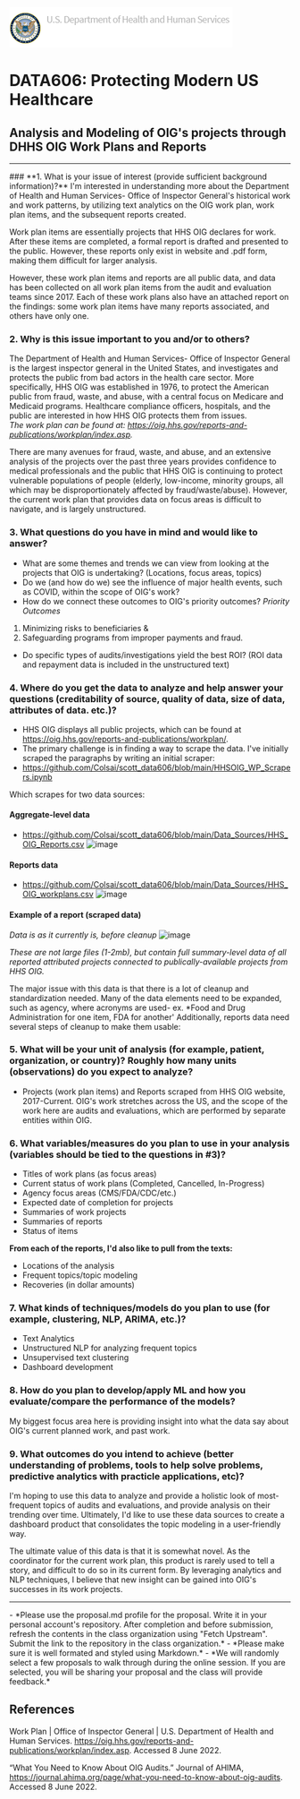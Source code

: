 ![image info](https://github.com/Colsai/scott_data606/blob/main/hhsoig-banner-logo.png)  
# DATA606: Protecting Modern US Healthcare
## Analysis and Modeling of OIG's projects through DHHS OIG Work Plans and Reports
<hr/>  
### **1. What is your issue of interest (provide sufficient background information)?**  
I'm interested in understanding more about the Department of Health and Human Services- Office of Inspector General's historical work and work patterns, by utilizing text analytics on the OIG work plan, work plan items, and the subsequent reports created. 

Work plan items are essentially projects that HHS OIG declares for work. After these items are completed, a formal report is drafted and presented to the public. However, these reports only exist in website and .pdf form, making them difficult for larger analysis.

However, these work plan items and reports are all public data, and data has been collected on all work plan items from the audit and evaluation teams since 2017. Each of these work plans also have an attached report on the findings: some work plan items have many reports associated, and others have only one.

### **2. Why is this issue important to you and/or to others?**  
The Department of Health and Human Services- Office of Inspector General is the largest inspector general in the United States, and investigates and protects the public from bad actors in the health care sector. More specifically, HHS OIG was established in 1976, to protect the American public from fraud, waste, and abuse, with a central focus on Medicare and Medicaid programs. Healthcare compliance officers, hospitals, and the public are interested in how HHS OIG protects them from issues.   
*The work plan can be found at: https://oig.hhs.gov/reports-and-publications/workplan/index.asp.*

There are many avenues for fraud, waste, and abuse, and an extensive analysis of the projects over the past three years provides confidence to medical professionals and the public that HHS OIG is continuing to protect vulnerable populations of people (elderly, low-income, minority groups, all which may be disproportionately affected by fraud/waste/abuse). However, the current work plan that provides data on focus areas is difficult to navigate, and is largely unstructured. 

### **3. What questions do you have in mind and would like to answer?** 
- What are some themes and trends we can view from looking at the projects that OIG is undertaking? (Locations, focus areas, topics)
- Do we (and how do we) see the influence of major health events, such as COVID, within the scope of OIG's work?
- How do we connect these outcomes to OIG's priority outcomes?
*Priority Outcomes*
1. Minimizing risks to beneficiaries & 
2. Safeguarding programs from improper payments and fraud. 
- Do specific types of audits/investigations yield the best ROI? (ROI data and repayment data is included in the unstructured text)

### **4. Where do you get the data to analyze and help answer your questions (creditability of source, quality of data, size of data, attributes of data. etc.)?**  
- HHS OIG displays all public projects, which can be found at https://oig.hhs.gov/reports-and-publications/workplan/.
- The primary challenge is in finding a way to scrape the data. I've initially scraped the paragraphs by writing an initial scraper: 
- https://github.com/Colsai/scott_data606/blob/main/HHSOIG_WP_Scrapers.ipynb

Which scrapes for two data sources:

#### Aggregate-level data
- https://github.com/Colsai/scott_data606/blob/main/Data_Sources/HHS_OIG_Reports.csv
![image](https://user-images.githubusercontent.com/70355052/172527208-be0283b0-512e-49b7-bf5a-820226907e39.png)

#### Reports data
- https://github.com/Colsai/scott_data606/blob/main/Data_Sources/HHS_OIG_workplans.csv
![image](https://user-images.githubusercontent.com/70355052/172527255-2f155ac1-1d6c-4be7-8be7-1c0334cbf247.png)

#### Example of a report (scraped data)
*Data is as it currently is, before cleanup*
![image](https://user-images.githubusercontent.com/70355052/172527504-e34cc318-9858-49fc-b9b8-8d37499ecb9a.png)

*These are not large files (1-2mb), but contain full summary-level data of all reported attributed projects connected to publically-available projects from HHS OIG.*

The major issue with this data is that there is a lot of cleanup and standardization needed. Many of the data elements need to be expanded, such as agency, where acronyms are used- ex. *Food and Drug Administration for one item, FDA for another' Additionally, reports data need several steps of cleanup to make them usable:

### **5. What will be your unit of analysis (for example, patient, organization, or country)? Roughly how many units (observations) do you expect to analyze?**  
- Projects (work plan items) and Reports scraped from HHS OIG website, 2017-Current. OIG's work stretches across the US, and the scope of the work here are audits and evaluations, which are performed by separate entities within OIG.
 
### **6. What variables/measures do you plan to use in your analysis (variables should be tied to the questions in #3)?**  
- Titles of work plans (as focus areas)
- Current status of work plans (Completed, Cancelled, In-Progress)
- Agency focus areas (CMS/FDA/CDC/etc.)
- Expected date of completion for projects
- Summaries of work projects
- Summaries of reports
- Status of items

**From each of the reports, I'd also like to pull from the texts:**
- Locations of the analysis
- Frequent topics/topic modeling
- Recoveries (in dollar amounts)

### **7. What kinds of techniques/models do you plan to use (for example, clustering, NLP, ARIMA, etc.)?**  
- Text Analytics
- Unstructured NLP for analyzing frequent topics
- Unsupervised text clustering
- Dashboard development

### **8. How do you plan to develop/apply ML and how you evaluate/compare the performance of the models?**
My biggest focus area here is providing insight into what the data say about OIG's current planned work, and past work.

### **9. What outcomes do you intend to achieve (better understanding of problems, tools to help solve problems, predictive analytics with practicle applications, etc)?**  
I'm hoping to use this data to analyze and provide a holistic look of most-frequent topics of audits and evaluations, and provide analysis on their trending over time. Ultimately, I'd like to use these data sources to create a dashboard product that consolidates the topic modeling in a user-friendly way. 

The ultimate value of this data is that it is somewhat novel. As the coordinator for the current work plan, this product is rarely used to tell a story, and difficult to do so in its current form. By leveraging analytics and NLP techniques, I believe that new insight can be gained into OIG's successes in its work projects.

<hr>
- *Please use the proposal.md profile for the proposal. Write it in your personal account's repository. After completion and before submission, refresh the contents in the class organization using "Fetch Upstream". Submit the link to the repository in the class organization.*
- *Please make sure it is well formated and styled using Markdown.*
- *We will randomly select a few proposals to walk through during the online session. If you are selected, you will be sharing your proposal and the class will provide feedback.*

## References
Work Plan | Office of Inspector General | U.S. Department of Health and Human Services. https://oig.hhs.gov/reports-and-publications/workplan/index.asp. Accessed 8 June 2022.

“What You Need to Know About OIG Audits.” Journal of AHIMA, https://journal.ahima.org/page/what-you-need-to-know-about-oig-audits. Accessed 8 June 2022.

